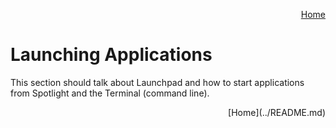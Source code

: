 <p align="right">
<a href="../README.md">Home</a>
</p>

# Launching Applications 

This section should talk about Launchpad and how to start applications from Spotlight and the Terminal (command line). 

<p align="right">
[Home](../README.md)
</p>
